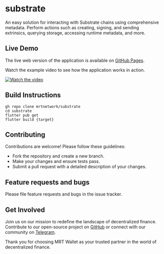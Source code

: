 # substrate

An easy solution for interacting with Substrate chains using comprehensive metadata. Perform actions such as creating, signing, and sending extrinsics, querying storage, accessing runtime metadata, and more.


## Live Demo

The live web version of the application is available on [GitHub Pages](https://mrtnetwork.github.io/substrate/).



Watch the example video to see how the application works in action.

[![Watch the video](https://img.youtube.com/vi/nxevoDqABRY/0.jpg)](https://youtu.be/nxevoDqABRY)



## Build Instructions

```shell
gh repo clone mrtnetwork/substrate
cd substrate
flutter pub get
flutter build {target}
```


## Contributing

Contributions are welcome! Please follow these guidelines:

- Fork the repository and create a new branch.
- Make your changes and ensure tests pass.
- Submit a pull request with a detailed description of your changes.

## Feature requests and bugs

Please file feature requests and bugs in the issue tracker.

## Get Involved

Join us on our mission to redefine the landscape of decentralized finance. Contribute to our open-source project on [GitHub](https://github.com/mrtnetwork/substrate) or connect with our community on [Telegram](https://t.me/blockchain_web3_solidity).

Thank you for choosing MRT Wallet as your trusted partner in the world of decentralized finance.
